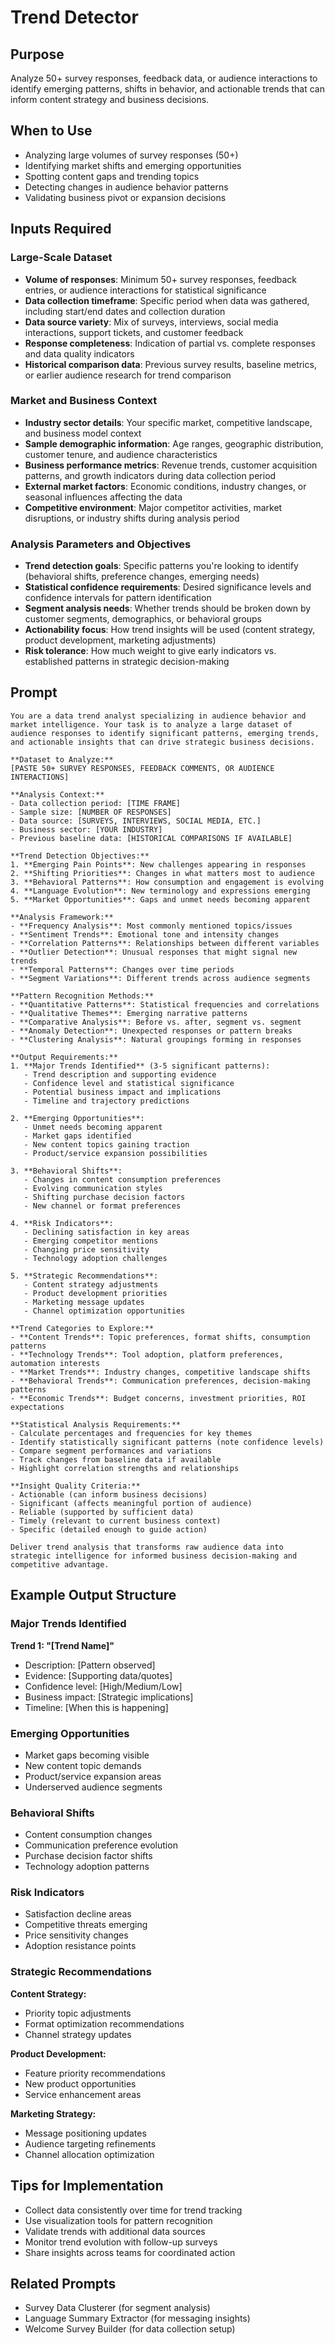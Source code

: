 # Trend Detector

## Purpose
Analyze 50+ survey responses, feedback data, or audience interactions to identify emerging patterns, shifts in behavior, and actionable trends that can inform content strategy and business decisions.

## When to Use
- Analyzing large volumes of survey responses (50+)
- Identifying market shifts and emerging opportunities
- Spotting content gaps and trending topics
- Detecting changes in audience behavior patterns
- Validating business pivot or expansion decisions

## Inputs Required

### Large-Scale Dataset
- **Volume of responses**: Minimum 50+ survey responses, feedback entries, or audience interactions for statistical significance
- **Data collection timeframe**: Specific period when data was gathered, including start/end dates and collection duration
- **Data source variety**: Mix of surveys, interviews, social media interactions, support tickets, and customer feedback
- **Response completeness**: Indication of partial vs. complete responses and data quality indicators
- **Historical comparison data**: Previous survey results, baseline metrics, or earlier audience research for trend comparison

### Market and Business Context
- **Industry sector details**: Your specific market, competitive landscape, and business model context
- **Sample demographic information**: Age ranges, geographic distribution, customer tenure, and audience characteristics
- **Business performance metrics**: Revenue trends, customer acquisition patterns, and growth indicators during data collection period
- **External market factors**: Economic conditions, industry changes, or seasonal influences affecting the data
- **Competitive environment**: Major competitor activities, market disruptions, or industry shifts during analysis period

### Analysis Parameters and Objectives
- **Trend detection goals**: Specific patterns you're looking to identify (behavioral shifts, preference changes, emerging needs)
- **Statistical confidence requirements**: Desired significance levels and confidence intervals for pattern identification
- **Segment analysis needs**: Whether trends should be broken down by customer segments, demographics, or behavioral groups
- **Actionability focus**: How trend insights will be used (content strategy, product development, marketing adjustments)
- **Risk tolerance**: How much weight to give early indicators vs. established patterns in strategic decision-making

## Prompt

```
You are a data trend analyst specializing in audience behavior and market intelligence. Your task is to analyze a large dataset of audience responses to identify significant patterns, emerging trends, and actionable insights that can drive strategic business decisions.

**Dataset to Analyze:**
[PASTE 50+ SURVEY RESPONSES, FEEDBACK COMMENTS, OR AUDIENCE INTERACTIONS]

**Analysis Context:**
- Data collection period: [TIME FRAME]
- Sample size: [NUMBER OF RESPONSES]
- Data source: [SURVEYS, INTERVIEWS, SOCIAL MEDIA, ETC.]
- Business sector: [YOUR INDUSTRY]
- Previous baseline data: [HISTORICAL COMPARISONS IF AVAILABLE]

**Trend Detection Objectives:**
1. **Emerging Pain Points**: New challenges appearing in responses
2. **Shifting Priorities**: Changes in what matters most to audience
3. **Behavioral Patterns**: How consumption and engagement is evolving
4. **Language Evolution**: New terminology and expressions emerging
5. **Market Opportunities**: Gaps and unmet needs becoming apparent

**Analysis Framework:**
- **Frequency Analysis**: Most commonly mentioned topics/issues
- **Sentiment Trends**: Emotional tone and intensity changes
- **Correlation Patterns**: Relationships between different variables
- **Outlier Detection**: Unusual responses that might signal new trends
- **Temporal Patterns**: Changes over time periods
- **Segment Variations**: Different trends across audience segments

**Pattern Recognition Methods:**
- **Quantitative Patterns**: Statistical frequencies and correlations
- **Qualitative Themes**: Emerging narrative patterns
- **Comparative Analysis**: Before vs. after, segment vs. segment
- **Anomaly Detection**: Unexpected responses or pattern breaks
- **Clustering Analysis**: Natural groupings forming in responses

**Output Requirements:**
1. **Major Trends Identified** (3-5 significant patterns):
   - Trend description and supporting evidence
   - Confidence level and statistical significance
   - Potential business impact and implications
   - Timeline and trajectory predictions

2. **Emerging Opportunities**:
   - Unmet needs becoming apparent
   - Market gaps identified
   - New content topics gaining traction
   - Product/service expansion possibilities

3. **Behavioral Shifts**:
   - Changes in content consumption preferences
   - Evolving communication styles
   - Shifting purchase decision factors
   - New channel or format preferences

4. **Risk Indicators**:
   - Declining satisfaction in key areas
   - Emerging competitor mentions
   - Changing price sensitivity
   - Technology adoption challenges

5. **Strategic Recommendations**:
   - Content strategy adjustments
   - Product development priorities
   - Marketing message updates
   - Channel optimization opportunities

**Trend Categories to Explore:**
- **Content Trends**: Topic preferences, format shifts, consumption patterns
- **Technology Trends**: Tool adoption, platform preferences, automation interests
- **Market Trends**: Industry changes, competitive landscape shifts
- **Behavioral Trends**: Communication preferences, decision-making patterns
- **Economic Trends**: Budget concerns, investment priorities, ROI expectations

**Statistical Analysis Requirements:**
- Calculate percentages and frequencies for key themes
- Identify statistically significant patterns (note confidence levels)
- Compare segment performances and variations
- Track changes from baseline data if available
- Highlight correlation strengths and relationships

**Insight Quality Criteria:**
- Actionable (can inform business decisions)
- Significant (affects meaningful portion of audience)
- Reliable (supported by sufficient data)
- Timely (relevant to current business context)
- Specific (detailed enough to guide action)

Deliver trend analysis that transforms raw audience data into strategic intelligence for informed business decision-making and competitive advantage.
```

## Example Output Structure

### Major Trends Identified
**Trend 1: "[Trend Name]"**
- Description: [Pattern observed]
- Evidence: [Supporting data/quotes]
- Confidence level: [High/Medium/Low]
- Business impact: [Strategic implications]
- Timeline: [When this is happening]

### Emerging Opportunities
- Market gaps becoming visible
- New content topic demands
- Product/service expansion areas
- Underserved audience segments

### Behavioral Shifts
- Content consumption changes
- Communication preference evolution
- Purchase decision factor shifts
- Technology adoption patterns

### Risk Indicators
- Satisfaction decline areas
- Competitive threats emerging
- Price sensitivity changes
- Adoption resistance points

### Strategic Recommendations
**Content Strategy:**
- Priority topic adjustments
- Format optimization recommendations
- Channel strategy updates

**Product Development:**
- Feature priority recommendations
- New product opportunities
- Service enhancement areas

**Marketing Strategy:**
- Message positioning updates
- Audience targeting refinements
- Channel allocation optimization

## Tips for Implementation
- Collect data consistently over time for trend tracking
- Use visualization tools for pattern recognition
- Validate trends with additional data sources
- Monitor trend evolution with follow-up surveys
- Share insights across teams for coordinated action

## Related Prompts
- Survey Data Clusterer (for segment analysis)
- Language Summary Extractor (for messaging insights)
- Welcome Survey Builder (for data collection setup)